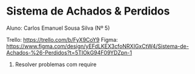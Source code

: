 # Sistema de Achados & Perdidos

Aluno: Carlos Emanuel Sousa Silva (Nº 5)

Trello: https://trello.com/b/FyX9CoY9
Figma: https://www.figma.com/design/yEFdLKEX3cfoNRXIGxCtW4/Sistema-de-Achados-%26-Perdidos?t=5TIOkG94F09YDZpn-1

1. Resolver problemas com require